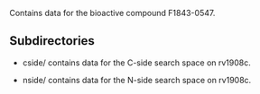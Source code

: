 Contains data for the bioactive compound F1843-0547.

## Subdirectories

- cside/ contains data for the C-side search space on rv1908c.

- nside/ contains data for the N-side search space on rv1908c.

